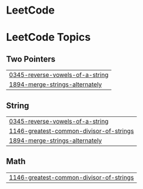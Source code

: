 # LeetCode
<!---LeetCode Topics Start-->
# LeetCode Topics
## Two Pointers
|  |
| ------- |
| [0345-reverse-vowels-of-a-string](https://github.com/gabrieldeverdade/LeetCode/tree/master/0345-reverse-vowels-of-a-string) |
| [1894-merge-strings-alternately](https://github.com/gabrieldeverdade/LeetCode/tree/master/1894-merge-strings-alternately) |
## String
|  |
| ------- |
| [0345-reverse-vowels-of-a-string](https://github.com/gabrieldeverdade/LeetCode/tree/master/0345-reverse-vowels-of-a-string) |
| [1146-greatest-common-divisor-of-strings](https://github.com/gabrieldeverdade/LeetCode/tree/master/1146-greatest-common-divisor-of-strings) |
| [1894-merge-strings-alternately](https://github.com/gabrieldeverdade/LeetCode/tree/master/1894-merge-strings-alternately) |
## Math
|  |
| ------- |
| [1146-greatest-common-divisor-of-strings](https://github.com/gabrieldeverdade/LeetCode/tree/master/1146-greatest-common-divisor-of-strings) |
<!---LeetCode Topics End-->